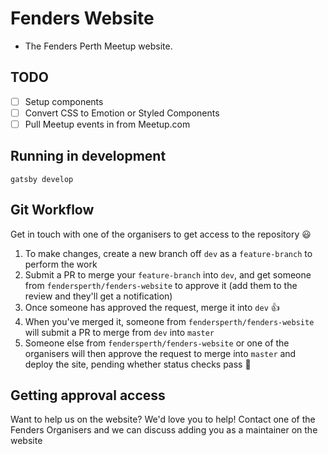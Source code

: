 # Fenders Website
- The Fenders Perth Meetup website.

## TODO
- [ ] Setup components
- [ ] Convert CSS to Emotion or Styled Components
- [ ] Pull Meetup events in from Meetup.com

## Running in development
`gatsby develop`


## Git Workflow
Get in touch with one of the organisers to get access to the repository :smiley:
1. To make changes, create a new branch off `dev` as a `feature-branch` to perform the work
2. Submit a PR to merge your `feature-branch` into `dev`, and get someone from `fendersperth/fenders-website` to approve it (add them to the review and they'll get a notification)
3. Once someone has approved the request, merge it into `dev` :+1:
4. When you've merged it, someone from `fendersperth/fenders-website` will submit a PR to merge from `dev` into `master`
5. Someone else from `fendersperth/fenders-website` or one of the organisers will then approve the request to merge into `master` and deploy the site, pending whether status checks pass :tada:

## Getting approval access
Want to help us on the website? We'd love you to help!
Contact one of the Fenders Organisers and we can discuss adding you as a maintainer on the website 